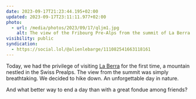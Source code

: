```yaml
---
date: 2023-09-17T21:23:44.195+02:00
updated: 2023-09-17T23:11:11.977+02:00
photo:
  - url: /media/photos/2023/09/17/qljm1.jpg
    alt: The view of the Fribourg Pre-Alps from the summit of La Berra
visibility: public
syndication:
  - https://social.lol/@alienlebarge/111082541663118161
---
```


Today, we had the privilege of visiting [La Berra](https://www.laberra.ch/) for the first time, a mountain nestled in the Swiss Prealps. The view from the summit was simply breathtaking. We decided to hike down. An unforgettable day in nature.

And what better way to end a day than with a great fondue among friends?
